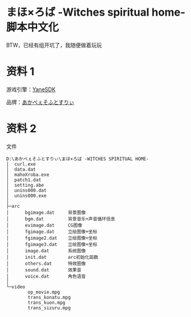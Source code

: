 # まほ×ろば -Witches spiritual home-　脚本中文化
BTW，已经有组开坑了，我随便做着玩玩


# 资料 1
游戏引擎：[YaneSDK](http://yanesdkdotnet.osdn.jp/)

品牌：[あかべぇそふとすりぃ](http://akabeesoft3.com/products/mahoroba/index.html)

# 资料 2

文件
```
D:\あかべぇそふとすりぃ\まほ×ろば -WITCHES SPIRITUAL HOME-
│  curl.exe
│  data.dat
│  mahoXroba.exe      
│  patch1.dat         
│  setting.abe        
│  unins000.dat       
│  unins000.exe       
│
├─arc
│      bgimage.dat     背景图像
│      bgm.dat         背景音乐+声音循环信息
│      evimage.dat     CG图像
│      fgimage.dat     立绘图像+坐标
│      fgimage2.dat    立绘图像+坐标
│      fgimage3.dat    立绘图像+坐标
│      image.dat       系统图像 
│      init.dat        arc初始化函数
│      others.dat      特效图像
│      sound.dat       效果音
│      voice.dat       角色语音
│
└─video
        op_movie.mpg
        trans_konatu.mpg
        trans_kuon.mpg
        trans_sizuru.mpg
```